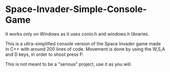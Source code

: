 # Space-Invader-Simple-Console-Game

It works only on Windows as it uses conio.h and windows.h libraries.

This is a ultra-simplified console version of the Space Invader game made in C++ with around 200 lines of code.
Movement is done by using the W,S,A and D keys, in order to shoot press P.

This is not meant to be a "serious" project, use it as you will.
